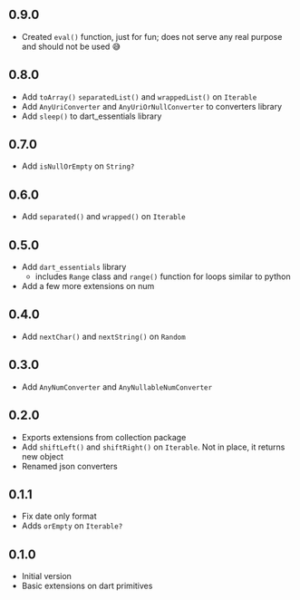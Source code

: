 <!-- dart package changelog -->

## 0.9.0

- Created `eval()` function, just for fun; does not serve any real purpose and should not be used 😅

## 0.8.0

- Add `toArray()` `separatedList()` and `wrappedList()` on `Iterable`
- Add `AnyUriConverter` and `AnyUriOrNullConverter` to converters library
- Add `sleep()` to dart_essentials library

## 0.7.0

- Add `isNullOrEmpty` on `String?`

## 0.6.0

- Add `separated()` and `wrapped()` on `Iterable`

## 0.5.0

- Add `dart_essentials` library
  - includes `Range` class and `range()` function for loops similar to python
- Add a few more extensions on num

## 0.4.0

- Add `nextChar()` and `nextString()` on `Random`

## 0.3.0

- Add `AnyNumConverter` and `AnyNullableNumConverter`

## 0.2.0

- Exports extensions from collection package
- Add `shiftLeft()` and `shiftRight()` on `Iterable`. Not in place, it returns new object
- Renamed json converters

## 0.1.1

- Fix date only format
- Adds `orEmpty` on `Iterable?`

## 0.1.0

- Initial version
- Basic extensions on dart primitives
